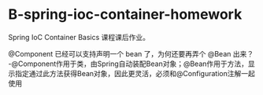 # B-spring-ioc-container-homework
Spring IoC Container Basics 课程课后作业。

@Component 已经可以支持声明一个 bean 了，为何还要再弄个 @Bean 出来？
-@Component作用于类，由Spring自动装配Bean对象；@Bean作用于方法，显示指定通过此方法获得Bean对象，因此更灵活，必须和@Configuration注解一起使用
